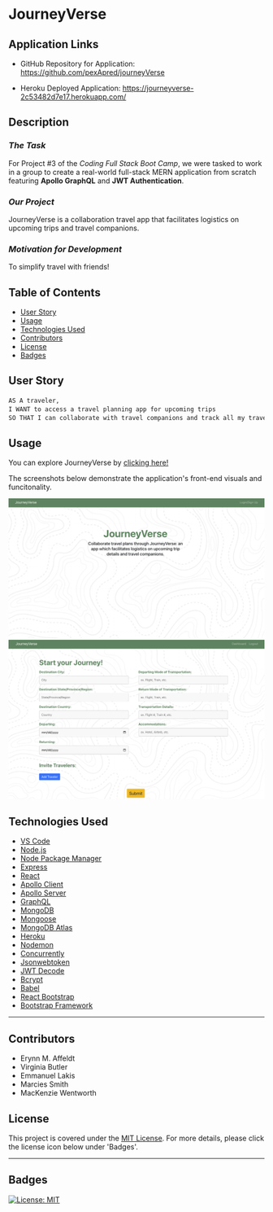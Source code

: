 # JourneyVerse


## Application Links

* GitHub Repository for Application: https://github.com/pexApred/journeyVerse

* Heroku Deployed Application: https://journeyverse-2c53482d7e17.herokuapp.com/


## Description

### *The Task*

For Project #3 of the *Coding Full Stack Boot Camp*, we were tasked to work in a group to create a real-world full-stack MERN application from scratch featuring **Apollo GraphQL** and **JWT Authentication**.

### *Our Project*

JourneyVerse is a collaboration travel app that facilitates logistics on upcoming trips and travel companions.

### *Motivation for Development*

To simplify travel with friends!


## Table of Contents 

- [User Story](#user-story)
- [Usage](#usage)
- [Technologies Used](#technologies-used)
- [Contributors](#contributers)
- [License](#license)
- [Badges](#badges)


## User Story

```md
AS A traveler, 
I WANT to access a travel planning app for upcoming trips
SO THAT I can collaborate with travel companions and track all my travel details in one place
```

## Usage

You can explore JourneyVerse by [clicking here!](https://journeyverse-2c53482d7e17.herokuapp.com/)

The screenshots below demonstrate the application's front-end visuals and funcitonality.

![An image of the JourneyVerse homepage.](./assets/images/jv-landing-page.png)
![An image of the Journey Form that allows users to create a journey and invite travel companions.](./assets/images/jv-journey-form.png)


## Technologies Used

* [VS Code](https://code.visualstudio.com/)
* [Node.js](https://nodejs.org/en)
* [Node Package Manager](https://www.npmjs.com/)
* [Express](https://expressjs.com/)
* [React](https://react.dev/)
* [Apollo Client](https://www.apollographql.com/docs/react/)
* [Apollo Server](https://www.apollographql.com/docs/apollo-server/)
* [GraphQL](https://graphql.com/)
* [MongoDB](https://www.mongodb.com/)
* [Mongoose](https://www.npmjs.com/package/mongoose)
* [MongoDB Atlas](https://www.mongodb.com/docs/atlas/)
* [Heroku](https://www.heroku.com/)
* [Nodemon](https://www.npmjs.com/package/nodemon)
* [Concurrently](https://www.npmjs.com/package/concurrently)
* [Jsonwebtoken](https://www.npmjs.com/package/jsonwebtoken)
* [JWT Decode](https://jwt.io/)
* [Bcrypt](https://www.npmjs.com/package/bcrypt)
* [Babel](https://babeljs.io/docs/)
* [React Bootstrap](https://www.npmjs.com/package/react-bootstrap)
* [Bootstrap Framework](https://getbootstrap.com/)

---

## Contributors

- Erynn M. Affeldt
- Virginia Butler
- Emmanuel Lakis
- Marcies Smith
- MacKenzie Wentworth


## License
This project is covered under the [MIT License](./LICENSE). For more details, please click the license icon below under 'Badges'.

---

## Badges

[![License: MIT](https://img.shields.io/badge/License-MIT-yellow.svg)](https://opensource.org/licenses/MIT)